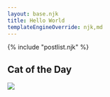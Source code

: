 ```yaml
---
layout: base.njk
title: Hello World
templateEngineOverride: njk,md
---
```


{% include "postlist.njk" %}

## Cat of the Day

<img src="{{ catpic }}" />